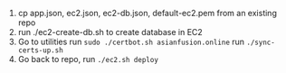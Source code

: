 1. cp app.json, ec2.json, ec2-db.json, default-ec2.pem from an existing repo
2. run ./ec2-create-db.sh to create database in EC2
3. Go to utilities
    run `sudo ./certbot.sh asianfusion.online`
    run `./sync-certs-up.sh`
4. Go back to repo, run `./ec2.sh deploy`
